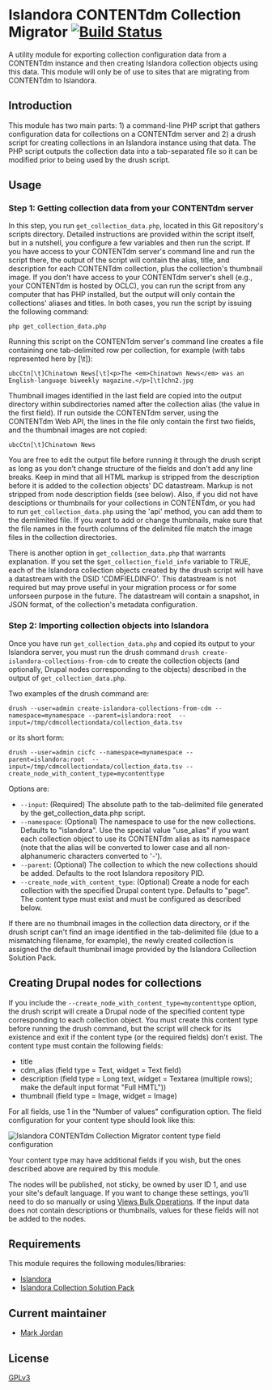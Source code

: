 # Islandora CONTENTdm Collection Migrator [![Build Status](https://travis-ci.org/mjordan/islandora_migrate_cdm_collections.png?branch=7.x)](https://travis-ci.org/mjordan/islandora_migrate_cdm_collections)

A utility module for exporting collection configuration data from a CONTENTdm instance and then creating Islandora collection objects using this data. This module will only be of use to sites that are migrating from CONTENTdm to Islandora.

## Introduction

This module has two main parts: 1) a command-line PHP script that gathers configuration data for collections on a CONTENTdm server and 2) a drush script for creating collections in an Islandora instance using that data. The PHP script outputs the collection data into a tab-separated file so it can be modified prior to being used by the drush script.

## Usage

### Step 1: Getting collection data from your CONTENTdm server

In this step, you run `get_collection_data.php`, located in this Git repository's scripts directory. Detailed instructions are provided within the script itself, but in a nutshell, you configure a few variables and then run the script. If you have access to your CONTENTdm server's command line and run the script there, the output of the script will contain the alias, title, and description for each CONTENTdm collection, plus the collection's thumbnail image. If you don't have access to your CONTENTdm server's shell (e.g., your CONTENTdm is hosted by OCLC), you can run the script from any computer that has PHP installed, but the output will only contain the collections' aliases and titles. In both cases, you run the script by issuing the following command:

```
php get_collection_data.php
```

Running this script on the CONTENTdm server's command line creates a file containing one tab-delimited row per collection, for example (with tabs represented here by [\t]):

```
ubcCtn[\t]Chinatown News[\t]<p>The <em>Chinatown News</em> was an English-language biweekly magazine.</p>[\t]chn2.jpg
```

Thumbnail images identified in the last field are copied into the output directory within subdirectories named after the collection alias (the value in the first field). If run outside the CONTENTdm server, using the CONTENTdm Web API, the lines in the file only contain the first two fields, and the thumbnail images are not copied: 
 
```
ubcCtn[\t]Chinatown News
```

You are free to edit the output file before running it through the drush script as long as you don't change structure of the fields and don't add any line breaks. Keep in mind that all HTML markup is stripped from the description before it is added to the collection objects' DC datastream. Markup is not stripped from node description fields (see below). Also, if you did not have desciptions or thumbnails for your collections in CONTENTdm, or you had to run `get_collection_data.php` using the 'api' method, you can add them to the demlimited file. If you want to add or change thumbnails, make sure that the file names in the fourth columns of the delimited file match the image files in the collection directories.

There is another option in `get_collection_data.php` that warrants explanation. If you set the `$get_collection_field_info` variable to TRUE, each of the Islandora collection objects created by the drush script will have a datastream with the DSID 'CDMFIELDINFO'. This datastream is not required but may prove useful in your migration process or for some unforseen purpose in the future. The datastream will contain a snapshot, in JSON format, of the collection's metadata configuration.

### Step 2: Importing collection objects into Islandora

Once you have run `get_collection_data.php` and copied its output to your Islandora server, you must run the drush command `drush create-islandora-collections-from-cdm` to create the collection objects (and optionally, Drupal nodes corresponding to the objects) described in the output of `get_collection_data.php`.

Two examples of the drush command are:

```
drush --user=admin create-islandora-collections-from-cdm --namespace=mynamespace --parent=islandora:root  --input=/tmp/cdmcollectiondata/collection_data.tsv
```
or its short form:

```
drush --user=admin cicfc --namespace=mynamespace --parent=islandora:root  --input=/tmp/cdmcollectiondata/collection_data.tsv --create_node_with_content_type=mycontenttype
```

Options are:

 * `--input`: (Required) The absolute path to the tab-delimited file generated by the get_collection_data.php script.
 * `--namespace`: (Optional) The namespace to use for the new collections. Defaults to "islandora". Use the special value "use_alias" if you want each collection object to use its CONTENTdm alias as its namespace (note that the alias will be converted to lower case and all non-alphanumeric characters converted to '-').
 * `--parent`: (Optional) The collection to which the new collections should be added. Defaults to the root Islandora repository PID.
 * `--create_node_with_content_type`: (Optional) Create a node for each collection with the specified Drupal content type. Defaults to "page". The content type must exist and must be configured as described below.

If there are no thumbnail images in the collection data directory, or if the drush script can't find an image identified in the tab-delimited file (due to a mismatching filename, for example), the newly created collection is assigned the default thumbnail image provided by the Islandora Collection Solution Pack.


## Creating Drupal nodes for collections

If you include the `--create_node_with_content_type=mycontenttype` option, the drush script will create a Drupal node of the specified content type corresponding to each collection object. You must create this content type before running the drush command, but the script will check for its existence and exit if the content type (or the required fields) don't exist. The content type must contain the following fields:

 * title
 * cdm_alias (field type = Text, widget = Text field)
 * description (field type = Long text, widget = Textarea (multiple rows); make the default input format "Full HMTL"))
 * thumbnail (field type = Image, widget = Image)

For all fields, use 1 in the "Number of values" configuration option. The field configuration for your content type should look like this:

![Islandora CONTENTdm Collection Migrator content type field configuration](https://dl.dropboxusercontent.com/u/1015702/linked_to/islandora_migrate_cdm_collections_content_type_config.png)

Your content type may have additional fields if you wish, but the ones described above are required by this module.

The nodes will be published, not sticky, be owned by user ID 1, and use your site's default language. If you want to change these settings, you'll need to do so manually or using [Views Bulk Operations](https://www.drupal.org/project/views_bulk_operations). If the input data does not contain descriptions or thumbnails, values for these fields will not be added to the nodes.

## Requirements

This module requires the following modules/libraries:

* [Islandora](https://github.com/islandora/islandora)
* [Islandora Collection Solution Pack](https://github.com/Islandora/islandora_solution_pack_collection)

## Current maintainer

* [Mark Jordan](https://github.com/mjordan)

## License

[GPLv3](http://www.gnu.org/licenses/gpl-3.0.txt)
